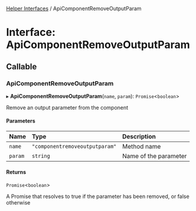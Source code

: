 [Helper Interfaces](../README.md) / ApiComponentRemoveOutputParam

# Interface: ApiComponentRemoveOutputParam

## Callable

### ApiComponentRemoveOutputParam

▸ **ApiComponentRemoveOutputParam**(`name`, `param`): `Promise`<`boolean`\>

Remove an output parameter from the component

#### Parameters

| Name | Type | Description |
| :------ | :------ | :------ |
| `name` | ``"componentremoveoutputparam"`` | Method name |
| `param` | `string` | Name of the parameter |

#### Returns

`Promise`<`boolean`\>

A Promise that resolves to true if the parameter has been removed, or false otherwise
